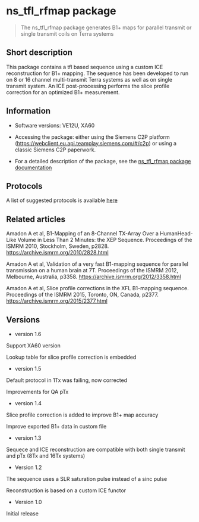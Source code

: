 # ns_tfl_rfmap package
> The ns_tfl_rfmap package generates B1+ maps for parallel transmit or single transmit coils on Terra systems

## Short description

This package contains a tfl based sequence using a custom ICE reconstruction for B1+ mapping. The sequence has been developed to run on 8 or 16 channel multi-transmit Terra systems as well as on single transmit system. An ICE post-processing performs the slice profile correction for an optimized B1+ measurement.

## Information

- Software versions: VE12U, XA60

- Accessing the package: either using the Siemens C2P platform (https://webclient.eu.api.teamplay.siemens.com/#/c2p) or using a classic Siemens C2P paperwork.

- For a detailed description of the package, see the [ns_tfl_rfmap package documentation](https://github.com/FranckMauconduit/MRI-packages-siemens/blob/main/ns_tfl_rfmap-package/ns_tfl_rfmap_documentation.pdf)

## Protocols

A list of suggested protocols is available [here](https://github.com/FranckMauconduit/MRI-packages-siemens/blob/main/ns_tfl_rfmap-package/protocols/)

## Related articles

Amadon A et al, B1-Mapping of an 8-Channel TX-Array Over a HumanHead-Like Volume in Less Than 2 Minutes: the XEP Sequence.
Proceedings of the ISMRM 2010, Stockholm, Sweden, p2828. https://archive.ismrm.org/2010/2828.html 

Amadon A et al, Validation of a very fast B1-mapping sequence for parallel transmission on a human brain at 7T.
Proceedings of the ISMRM 2012,  Melbourne, Australia, p3358. https://archive.ismrm.org/2012/3358.html 

Amadon A et al, Slice profile corrections in the XFL B1-mapping sequence.
Proceedings of the ISMRM 2015, Toronto, ON, Canada, p2377. https://archive.ismrm.org/2015/2377.html 

## Versions

- version 1.6

Support XA60 version

Lookup table for slice profile correction is embedded

- version 1.5

Default protocol in 1Tx was failing, now corrected

Improvements for QA pTx

- version 1.4

Slice profile correction is added to improve B1+ map accuracy

Improve exported B1+ data in custom file

- version 1.3

Sequece and ICE reconstruction are compatible with both single transmit and pTx (8Tx and 16Tx systems)

- Version 1.2

The sequence uses a SLR saturation pulse instead of a sinc pulse

Reconstruction is based on a custom ICE functor

- Version 1.0

Initial release
